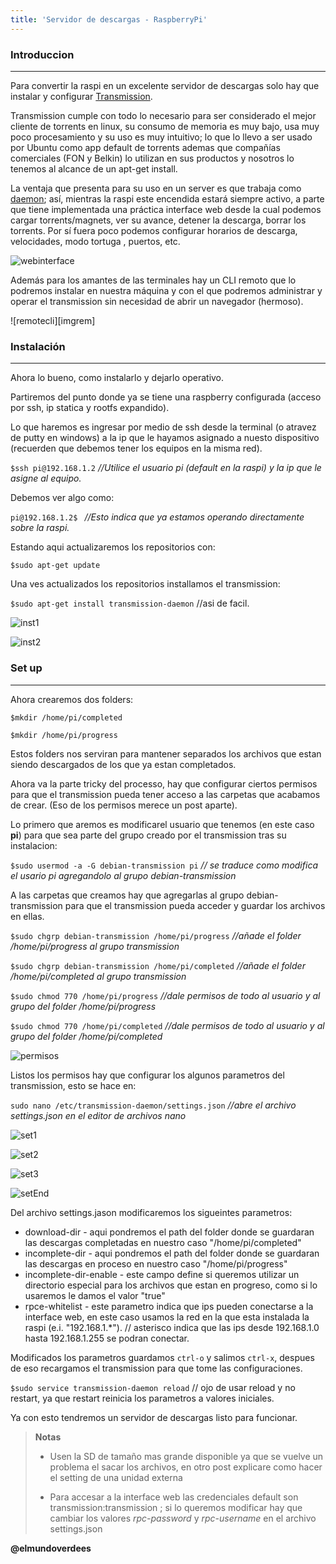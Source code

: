 ```yaml
---
title: 'Servidor de descargas - RaspberryPi'
---
```


### Introduccion
---

Para convertir la raspi en un excelente servidor de descargas solo hay que instalar y configurar [Transmission][1].

Transmission cumple con todo lo necesario para ser considerado el mejor cliente de torrents en linux, su consumo de memoria es muy bajo, usa muy poco procesamiento y su uso es muy intuitivo; lo que lo llevo a ser usado por Ubuntu como app default de torrents ademas que compañías comerciales (FON y Belkin) lo utilizan en sus productos y nosotros lo tenemos al alcance de un apt-get install.

La ventaja que presenta para su uso en un server es que trabaja como [daemon][2]; así, mientras la raspi este encendida estará siempre activo, a parte que tiene implementada una práctica interface web desde la cual podemos cargar torrents/magnets, ver su avance, detener la descarga, borrar los torrents. Por sí fuera poco podemos configurar horarios de descarga, velocidades, modo tortuga , puertos, etc.

![webinterface][imgweb]

Además para los amantes de las terminales hay un CLI remoto que lo podremos instalar en nuestra máquina y con el que podremos administrar y operar el transmission sin necesidad de abrir un navegador (hermoso).

![remotecli][imgrem]

### Instalación
---
Ahora lo bueno, como instalarlo y dejarlo operativo.

Partiremos del punto donde ya se tiene una raspberry configurada (acceso por ssh, ip statica y rootfs expandido).

Lo que haremos es ingresar por medio de ssh desde la terminal (o atravez de putty en windows) a la ip que le hayamos asignado a nuesto dispositivo (recuerden que debemos tener los equipos en la misma red).

`$ssh pi@192.168.1.2` _//Utilice el usuario pi (default en la raspi) y la ip que le asigne al equipo._

Debemos ver algo como:

`pi@192.168.1.2$ ` _//Esto indica que ya estamos operando directamente sobre la raspi._

Estando aqui actualizaremos los repositorios con:

`$sudo apt-get update`

Una ves actualizados los repositorios installamos el transmission:

`$sudo apt-get install transmission-daemon` //asi de facil.

![inst1][imginst1]

![inst2][imginst2]


### Set up
---

Ahora crearemos dos folders:

`$mkdir /home/pi/completed`

`$mkdir /home/pi/progress`

Estos folders nos serviran para mantener separados los archivos que estan siendo descargados de los que ya estan completados.

Ahora va la parte tricky del processo, hay que configurar ciertos permisos para que el transmission pueda tener acceso a las carpetas que acabamos de crear. (Eso de los permisos merece un post aparte).

Lo primero que aremos es modificarel usuario que tenemos (en este caso __pi__) para que sea parte del grupo creado por el transmission tras su instalacion:

`$sudo usermod -a -G debian-transmission pi` _// se traduce como modifica el usario pi agregandolo al grupo debian-transmission_

A las carpetas que creamos hay que agregarlas al grupo debian-transmission para que el transmission pueda acceder y guardar los archivos en ellas.

`$sudo chgrp debian-transmission /home/pi/progress`  _//añade el folder /home/pi/progress al grupo transmission_

`$sudo chgrp debian-transmission /home/pi/completed` _//añade el folder /home/pi/completed al grupo transmission_

`$sudo chmod 770 /home/pi/progress` _//dale permisos de todo al usuario y al grupo del folder /home/pi/progress_

`$sudo chmod 770 /home/pi/completed`  _//dale permisos de todo al usuario y al grupo del folder /home/pi/completed_


![permisos][imgperm]


Listos los permisos hay que configurar los algunos parametros del transmission, esto se hace en:

`sudo nano /etc/transmission-daemon/settings.json` _//abre el archivo settings.json en el editor de archivos nano_

![set1][imgset1]

![set2][imgset2]

![set3][imgset3]

![setEnd][imgsetEnd]

Del archivo settings.jason modificaremos los sigueintes parametros:

* download-dir - aqui pondremos el path del folder donde se guardaran las descargas completadas en nuestro caso "/home/pi/completed"
* incomplete-dir - aqui pondremos el path del folder donde se guardaran las descargas en proceso en nuestro caso "/home/pi/progress"
* incomplete-dir-enable - este campo define si queremos utilizar un directorio especial para los archivos que estan en progreso, como si lo usaremos le damos el valor "true"
* rpce-whitelist - este parametro indica que ips pueden conectarse a la interface web, en este caso usamos la red en la que esta instalada la raspi (e.i. "192.168.1.*"). // asterisco indica que las ips desde 192.168.1.0 hasta 192.168.1.255 se podran conectar.

Modificados los parametros guardamos `ctrl-o` y salimos `ctrl-x`, despues de eso recargamos el transmission para que tome las configuraciones. 

`$sudo service transmission-daemon reload` // ojo de usar reload y no restart, ya que restart reinicia los parametros a valores iniciales.

Ya con esto tendremos un servidor de descargas listo para funcionar.

> __Notas__
>
> * Usen la SD de tamaño mas grande disponible ya que se vuelve un problema el sacar los archivos, en otro post explicare como hacer el setting de una unidad externa
>
> * Para accesar a la interface web las credenciales default son transmission:transmission ; si lo queremos modificar hay que cambiar los valores _rpc-password_ y _rpc-username_ en el archivo settings.json

**__@elmundoverdees__**

[1]: http://www.transmissionbt.com/
[2]: http://en.wikipedia.org/wiki/Daemon_(computing)
[imgweb]:
[imgrem]:
[imginst1]: /images/blog/rasp3/inst_transmission.png "Instalacion 1"
[imginst2]: /images/blog/rasp3/inst_transmission_complete.png "Instalacion 2"
[imgperm]: /images/blog/rasp3/permisos.png "Permisos"
[imgset1]: /images/blog/rasp3/setsOri-1.png "Settings 1"
[imgset2]: /images/blog/rasp3/setsOri-2.png "Settings 2"
[imgset3]: /images/blog/rasp3/setsOri-3.png "Settings 3"
[imgsetEnd]: /images/blog/rasp3/setsMod-1.png "Settings Modificados"


